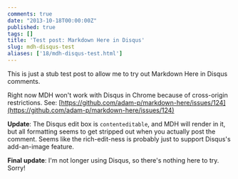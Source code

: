 ```yaml
---
comments: true
date: "2013-10-18T00:00:00Z"
published: true
tags: []
title: 'Test post: Markdown Here in Disqus'
slug: mdh-disqus-test
aliases: ['18/mdh-disqus-test.html']
---
```


This is just a stub test post to allow me to try out Markdown Here in Disqus comments.

Right now MDH won't work with Disqus in Chrome because of cross-origin restrictions. See: [https://github.com/adam-p/markdown-here/issues/124](https://github.com/adam-p/markdown-here/issues/124)

**Update**: The Disqus edit box is `contenteditable`, and MDH will render in it, but all formatting seems to get stripped out when you actually post the comment. Seems like the rich-edit-ness is probably just to support Disqus's add-an-image feature.

**Final update**: I'm not longer using Disqus, so there's nothing here to try. Sorry!
